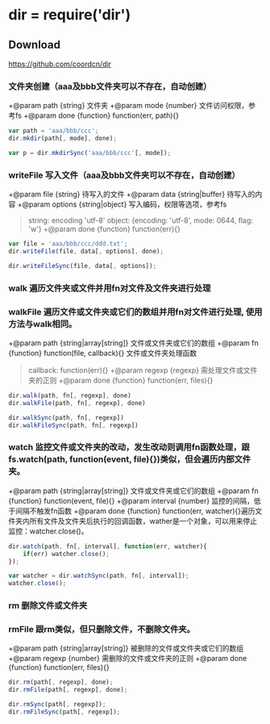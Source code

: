 # dir = require('dir')

## Download
https://github.com/coordcn/dir

### 文件夹创建（aaa及bbb文件夹可以不存在，自动创建）
+@param path {string} 文件夹
+@param mode {number} 文件访问权限，参考fs
+@param done {function} function(err, path){}

```js
var path = 'aaa/bbb/ccc';
dir.mkdir(path[, mode], done);

var p = dir.mkdirSync('aaa/bbb/ccc'[, mode]);
```

### writeFile 写入文件（aaa及bbb文件夹可以不存在，自动创建）
+@param file {string} 待写入的文件
+@param data {string|buffer} 待写入的内容
+@param options {string|object} 写入编码，权限等选项，参考fs
>  string: encoding 'utf-8'
>  object: {encoding: 'utf-8', mode: 0644, flag: 'w'}
+@param done {function} function(err){}

```js
var file = 'aaa/bbb/ccc/ddd.txt';
dir.writeFile(file, data[, options], done);

dir.writeFileSync(file, data[, options]);
```

### walk 遍历文件夹或文件并用fn对文件及文件夹进行处理
### walkFile 遍历文件或文件夹或它们的数组并用fn对文件进行处理, 使用方法与walk相同。
+@param path {string|array[string]} 文件或文件夹或它们的数组
+@param fn {function} function(file, callback){} 文件或文件夹处理函数 
>  callback: function(err){}
+@param regexp {regexp} 需处理文件或文件夹的正则
+@param done {function} function(err, files){}

```js
dir.walk(path, fn[, regexp], done)
dir.walkFile(path, fn[, regexp], done)

dir.walkSync(path, fn[, regexp])
dir.walkFileSync(path, fn[, regexp])
```

### watch 监控文件或文件夹的改动，发生改动则调用fn函数处理，跟fs.watch(path, function(event, file){})类似，但会遍历内部文件夹。
+@param path {string|array[string]} 文件或文件夹或它们的数组
+@param fn {function} function(event, file){}
+@param interval {number} 监控的间隔，低于间隔不触发fn函数
+@param done {function} function(err, watcher){}遍历文件夹内所有文件及文件夹后执行的回调函数，wather是一个对象，可以用来停止监控：watcher.close()。

```js
dir.watch(path, fn[, interval], function(err, watcher){
    if(err) watcher.close();
});

var watcher = dir.watchSync(path, fn[, interval]);
watcher.close();
```

### rm 删除文件或文件夹
### rmFile 跟rm类似，但只删除文件，不删除文件夹。
+@param path {string|array[string]} 被删除的文件或文件夹或它们的数组
+@param regexp {number} 需删除的文件或文件夹的正则
+@param done {function} function(err, files){} 

```js
dir.rm(path[, regexp], done);
dir.rmFile(path[, regexp], done);

dir.rmSync(path[, regexp]);
dir.rmFileSync(path[, regexp]);
```

